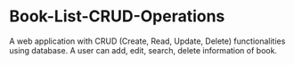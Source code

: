 # Book-List-CRUD-Operations
A web application with CRUD (Create, Read, Update, Delete) functionalities using database.
A user can add, edit, search, delete information of book.

